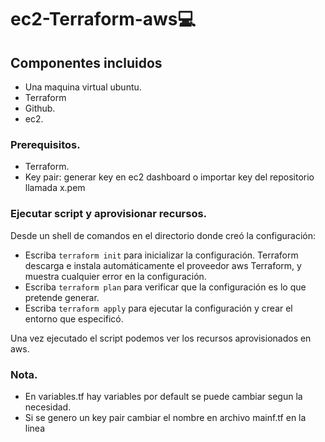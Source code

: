 
# ec2-Terraform-aws💻



## Componentes incluidos 

* Una maquina virtual ubuntu.
* Terraform 
* Github.
* ec2.
### Prerequisitos.
* Terraform.
* Key pair: generar key en ec2 dashboard o importar key del repositorio llamada x.pem

### Ejecutar script y aprovisionar recursos.

Desde un shell de comandos en el directorio donde creó la configuración:

* Escriba `terraform init`  para inicializar la configuración. Terraform descarga e instala automáticamente el proveedor aws 
 Terraform, y muestra cualquier error en la configuración.
* Escriba `terraform plan`  para verificar que la configuración es lo que pretende generar.
* Escriba `terraform apply`  para ejecutar la configuración y crear el entorno que especificó.

Una vez ejecutado el script podemos ver los recursos aprovisionados en aws.


### Nota.
* En variables.tf hay variables por default se puede cambiar segun la necesidad.
* Si se genero un key pair cambiar el nombre en archivo mainf.tf en la linea 
